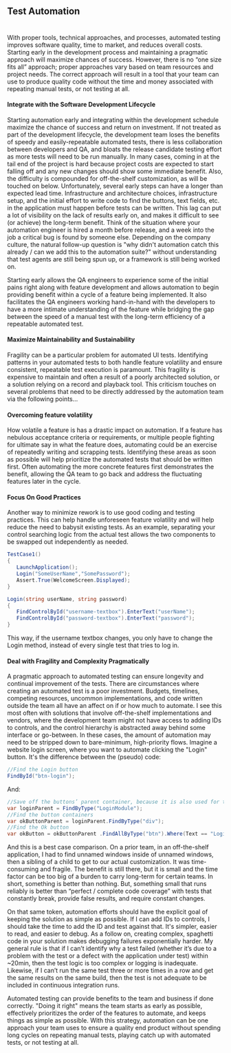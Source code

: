 

## Test Automation
#
With proper tools, technical approaches, and processes, automated testing improves software quality, time to market, and reduces overall costs. Starting early in the development process and maintaining a pragmatic approach will maximize chances of success. However, there is no “one size fits all” approach; proper approaches vary based on team resources and project needs. The correct approach will result in a tool that your team can use to produce quality code without the time and money associated with repeating manual tests, or not testing at all.

#### Integrate with the Software Development Lifecycle

Starting automation early and integrating within the development schedule maximize the chance of success and return on investment. If not treated as part of the development lifecycle, the development team loses the benefits of speedy and easily-repeatable automated tests, there is less collaboration between developers and QA, and bloats the release candidate testing effort as more tests will need to be run manually. In many cases, coming in at the tail end of the project is hard because project costs are expected to start falling off and any new changes should show some immediate benefit. Also, the difficulty is compounded for off-the-shelf customization, as will be touched on below. Unfortunately, several early steps can have a longer than expected lead time. Infrastructure and architecture choices, infrastructure setup, and the initial effort to write code to find the buttons, text fields, etc. in the application must happen before tests can be written. This lag can put a lot of visibility on the lack of results early on, and makes it difficult to see (or achieve) the long-term benefit. Think of the situation where your automation engineer is hired a month before release, and a week into the job a critical bug is found by someone else. Depending on the company culture, the natural follow-up question is "why didn't automation catch this already / can we add this to the automation suite?" without understanding that test agents are still being spun up, or a framework is still being worked on.

Starting early allows the QA engineers to experience some of the initial pains right along with feature development and allows automation to begin providing benefit within a cycle of a feature being implemented. It also facilitates the QA engineers working hand-in-hand with the developers to have a more intimate understanding of the feature while bridging the gap between the speed of a manual test with the long-term efficiency of a repeatable automated test.

#### Maximize Maintainability and Sustainability

Fragility can be a particular problem for automated UI tests. Identifying patterns in your automated tests to both handle feature volatility and ensure consistent, repeatable test execution is paramount. This fragility is expensive to maintain and often a result of a poorly architected solution, or a solution relying on a record and playback tool. This criticism touches on several problems that need to be directly addressed by the automation team via the following points...

#### Overcoming feature volatility

How volatile a feature is has a drastic impact on automation. If a feature has nebulous acceptance criteria or requirements, or multiple people fighting for ultimate say in what the feature does, automating could be an exercise of repeatedly writing and scrapping tests. Identifying these areas as soon as possible will help prioritize the automated tests that should be written first. Often automating the more concrete features first demonstrates the benefit, allowing the QA team to go back and address the fluctuating features later in the cycle.

#### Focus On Good Practices

Another way to minimize rework is to use good coding and testing practices. This can help handle unforeseen feature volatility and will help reduce the need to babysit existing tests. As an example, separating your control searching logic from the actual test allows the two components to be swapped out independently as needed.

```csharp
TestCase1()
{
   LaunchApplication();
   Login("SomeUserName","SomePassword");
   Assert.True(WelcomeScreen.Displayed);
}

Login(string userName, string password)
{
   FindControlById("username-textbox").EnterText("userName");
   FindControlById("password-textbox").EnterText("password");
}
```

This way, if the username textbox changes, you only have to change the Login method, instead of every single test that tries to log in.

#### Deal with Fragility and Complexity Pragmatically

A pragmatic approach to automated testing can ensure longevity and continual improvement of the tests. There are circumstances where creating an automated test is a poor investment. Budgets, timelines, competing resources, uncommon implementations, and code written outside the team all have an affect on if or how much to automate. I see this most often with solutions that involve off-the-shelf implementations and vendors, where the development team might not have access to adding IDs to controls, and the control hierarchy is abstracted away behind some interface or go-between. In these cases, the amount of automation may need to be stripped down to bare-minimum, high-priority flows. Imagine a website login screen, where you want to automate clicking the "Login" button. It's the difference between the (pseudo) code:

```csharp
//Find the Login button
FindById("btn-login");
```

And:

```csharp
//Save off the buttons’ parent container, because it is also used for the cancel button
var loginParent = FindByType("LoginModule");
//Find the button containers
var okButtonParent = loginParent.FindByType("div");
//Find the Ok button
var okButton = okButtonParent .FindAllByType("btn").Where(Text == "Login").Displayed;
```

And this is a best case comparison. On a prior team, in an off-the-shelf application, I had to find unnamed windows inside of unnamed windows, then a sibling of a child to get to our actual customization. It was time-consuming and fragile. The benefit is still there, but it is small and the time factor can be too big of a burden to carry long-term for certain teams. In short, something is better than nothing. But, something small that runs reliably is better than “perfect / complete code coverage” with tests that constantly break, provide false results, and require constant changes.

On that same token, automation efforts should have the explicit goal of keeping the solution as simple as possible. If I can add IDs to controls, I should take the time to add the ID and test against that. It's simpler, easier to read, and easier to debug. As a follow on, creating complex, spaghetti code in your solution makes debugging failures exponentially harder. My general rule is that if I can’t identify why a test failed (whether it’s due to a problem with the test or a defect with the application under test) within ~20min, then the test logic is too complex or logging is inadequate. Likewise, if I can’t run the same test three or more times in a row and get the same results on the same build, then the test is not adequate to be included in continuous integration runs.

Automated testing can provide benefits to the team and business if done correctly. "Doing it right" means the team starts as early as possible, effectively prioritizes the order of the features to automate, and keeps things as simple as possible. With this strategy, automation can be one approach your team uses to ensure a quality end product without spending long cycles on repeating manual tests, playing catch up with automated tests, or not testing at all.

